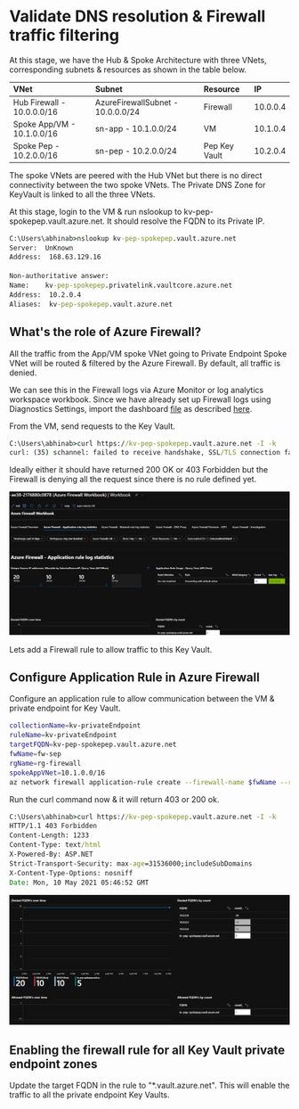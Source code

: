 # Validate DNS resolution & Firewall traffic filtering
At this stage, we have the Hub & Spoke Architecture with three VNets, corresponding subnets & resources as shown in the table below.

|  VNet |   Subnet  |   Resource    |   IP  |
|   :-  |   :-  |   :-  |   :-  |
|Hub Firewall - 10.0.0.0/16   |AzureFirewallSubnet - 10.0.0.0/24    |Firewall    |10.0.0.4  |
|Spoke App/VM - 10.1.0.0/16 |sn-app - 10.1.0.0/24   |VM |10.1.0.4   |
|Spoke Pep - 10.2.0.0/16    |sn-pep - 10.2.0.0/24   |Pep Key Vault  |10.2.0.4   |

The spoke VNets are peered with the Hub VNet but there is no direct connectivity between the two spoke VNets. The Private DNS Zone for KeyVault is linked to all the three VNets.

At this stage, login to the VM & run nslookup to kv-pep-spokepep.vault.azure.net. It should resolve the FQDN to its Private IP.
```cmd
C:\Users\abhinab>nslookup kv-pep-spokepep.vault.azure.net
Server:  UnKnown
Address:  168.63.129.16

Non-authoritative answer:
Name:    kv-pep-spokepep.privatelink.vaultcore.azure.net
Address:  10.2.0.4
Aliases:  kv-pep-spokepep.vault.azure.net
```

## What's the role of Azure Firewall?
All the traffic from the App/VM spoke VNet going to Private Endpoint Spoke VNet will be routed & filtered by the Azure Firewall. By default, all traffic is denied. 

We can see this in the Firewall logs via Azure Monitor or log analytics workspace workbook. Since we have already set up Firewall logs using Diagnostics Settings, import the dashboard [file](https://raw.githubusercontent.com/Azure/azure-docs-json-samples/master/azure-firewall/AzureFirewall.omsview) as described [here](https://docs.microsoft.com/en-us/azure/firewall/firewall-diagnostics#view-and-analyze-the-network-and-application-rule-logs).

From the VM, send requests to the Key Vault.
```cmd
C:\Users\abhinab>curl https://kv-pep-spokepep.vault.azure.net -I -k
curl: (35) schannel: failed to receive handshake, SSL/TLS connection failed
```
Ideally either it should have returned 200 OK or 403 Forbidden but the Firewall is denying all the request since there is no rule defined yet.

![Alt text](/images/firewall-denied.png)

Lets add a Firewall rule to allow traffic to this Key Vault.

## Configure Application Rule in Azure Firewall
Configure an application rule to allow communication between the VM & private endpoint for Key Vault.
```bash
collectionName=kv-privateEndpoint
ruleName=kv-privateEndpoint
targetFQDN=kv-pep-spokepep.vault.azure.net
fwName=fw-sep
rgName=rg-firewall
spokeAppVNet=10.1.0.0/16
az network firewall application-rule create --firewall-name $fwName --resource-group $rgName --collection-name $collectionName -n $ruleName --source-addresses $spokeAppVNet --protocols 'https=443' --target-fqdns $targetFQDN --action allow --priority 100
```
Run the curl command now & it will return 403 or 200 ok.
```cmd
C:\Users\abhinab>curl https://kv-pep-spokepep.vault.azure.net -I -k
HTTP/1.1 403 Forbidden
Content-Length: 1233
Content-Type: text/html
X-Powered-By: ASP.NET
Strict-Transport-Security: max-age=31536000;includeSubDomains
X-Content-Type-Options: nosniff
Date: Mon, 10 May 2021 05:46:52 GMT
```

![Alt text](/images/firewall-allowed.png)

## Enabling the firewall rule for all Key Vault private endpoint zones
Update the target FQDN in the rule to "*.vault.azure.net". This will enable the traffic to all the private endpoint Key Vaults.